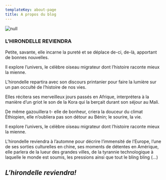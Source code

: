 ```yaml
---
templateKey: about-page
title: A propos du blog
---
```

![null](https://ucarecdn.com/8bbcac75-d9fd-43f3-847c-d576f537c9f0/)

### L’HIRONDELLE REVIENDRA

Petite, savante, elle incarne la pureté et se déplace de-ci, de-là, apportant de bonnes nouvelles.

Il explore l’univers, le célèbre oiseau migrateur dont l’histoire raconte mieux la mienne.

L’hirondelle repartira avec son discours printanier pour faire la lumière sur un pan occulté de l’histoire de nos vies.

Elles récitera ses merveilleux jours passés en Afrique, interprétera à la manière d’un griot le son de la Kora qui la berçait durant son séjour au Mali.

De même gazouillera t- elle de bonheur, criera la douceur du climat Éthiopien, elle n’oubliera pas son détour au Bénin; le sourire, la vie.

Il explore l’univers, le célèbre oiseau migrateur dont l’histoire raconte mieux la mienne.

L’hirondelle reviendra à l’automne pour décrire l’immensité de l’Europe, l’une de ses sorties culturelles en chine, ses moments de détentes en Amérique, elle parlera de la lueur des grandes villes, de la tyrannie technologique à laquelle le monde est soumis, les pressions ainsi que tout le bling bling (...)

## _**L’hirondelle reviendra!**_

## 

### 

###
